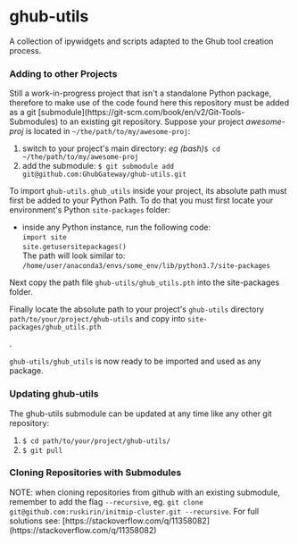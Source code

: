 # ghub-utils
A collection of ipywidgets and scripts adapted to the Ghub tool creation process.

### Adding to other Projects
<p>Still a work-in-progress project that isn't a standalone Python package, therefore to make use of the code found here 
this repository must be added as a git [submodule](https://git-scm.com/book/en/v2/Git-Tools-Submodules) to an existing git repository. 
Suppose your project <em>awesome-proj</em> is located in <code>~/the/path/to/my/awesome-proj</code>:<br>
<ol>
  <li>switch to your project's main directory: <em>eg (bash)</em><code>$ cd ~/the/path/to/my/awesome-proj</code></li>
  <li>add the submodule: <code>$ git submodule add git@github.com:GhubGateway/ghub-utils.git</code></li>
</ol>
</p>

<p>To import <code>ghub-utils.ghub_utils</code> inside your project, its absolute path must first be added to your Python Path. To do that you must first locate your environment's Python <code>site-packages</code> folder:
<ul>
  <li>
  inside any Python instance, run the following code:<br>
    <code>import site</code><br>
    <code>site.getusersitepackages()</code><br>
  The path will look similar to: <code>/home/user/anaconda3/envs/some_env/lib/python3.7/site-packages</code>
  </li>
</ul>
</p>

<p>Next copy the path file <code>ghub-utils/ghub_utils.pth</code> into the site-packages folder.</p>

<p>Finally locate the absolute path to your project's <code>ghub-utils</code> directory <code>path/to/your/project/ghub-utils</code> and copy into <code>site-packages/ghub_utils.pth</code></p>.

<p><code>ghub-utils/ghub_utils</code> is now ready to be imported and used as any package.</p>

### Updating ghub-utils
<p>
The ghub-utils submodule can be updated at any time like any other git repository:
<ol>
  <li><code>$ cd path/to/your/project/ghub-utils/</code></li>
  <li><code>$ git pull</code></li>
</ol>
</p>

### Cloning Repositories with Submodules
<p>NOTE: when cloning repositories from github with an existing submodule, remember to add the flag <code>--recursive</code>, eg. <code>git clone git@github.com:ruskirin/initmip-cluster.git --recursive</code>. For full solutions see: [https://stackoverflow.com/q/11358082](https://stackoverflow.com/q/11358082)</p>
